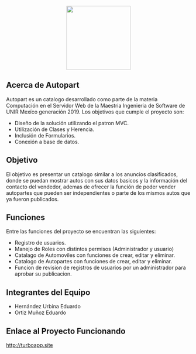 <p align="center"><img width="175px" src="https://i.imgur.com/kM1OVXG.png"></p>



## Acerca de Autopart

Autopart es un catalogo desarrollado como parte de la materia Computación en el Servidor Web de la Maestria Ingenieria de Software de UNIR Mexíco generación 2019. Los objetivos que cumple el proyecto son:
- Diseño de la solución utilizando el patron MVC.
- Utilización de Clases y Herencia.
- Inclusión de Formularios.
- Conexión a base de datos.

## Objetivo
El objetivo es presentar un catalogo similar a los anuncios clasificados, donde se puedan mostrar autos con sus datos basicos y la información del contacto del vendedor, ademas de ofrecer la función de poder vender autopartes que pueden ser independientes o parte de los mismos autos que ya fueron publicados.

## Funciones

Entre las funciones del proyecto se encuentran las siguientes:
- Registro de usuarios.
- Manejo de Roles con distintos permisos (Administrador y usuario)
- Catalago de Automoviles con funciones de crear, editar y eliminar.
- Catalogo de Autopartes con funciones de crear, editar y eliminar.
- Funcion de revision de registros de usuarios por un administrador para aprobar su publicacion.

## Integrantes del Equipo

- Hernández Urbina Eduardo
- Ortiz Muñoz Eduardo

## Enlace al Proyecto Funcionando
http://turboapp.site
